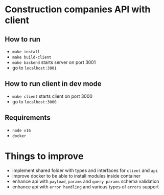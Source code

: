 # Construction companies API with client

## How to run

- `make install`
- `make build-client`
- `make backend` starts server on port 3001
- go to `localhost:3001`

## How to run client in dev mode

- `make client` starts client on port 3000
- go to `localhost:3000`

## Requirements

- `node v16`
- `docker`

# Things to improve

- implement shared folder with types and interfaces for `client` and `api`
- improve docker to be able to install modules inside container
- enhance api with `payload`, `params` and `query params` schema validation
- enhance api with `error handling` and various types of `errors` support
